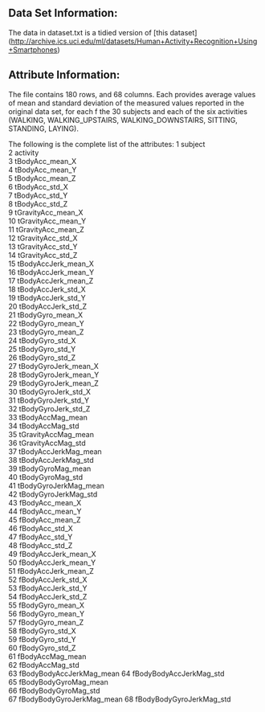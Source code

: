 ## Data Set Information:

The data in dataset.txt is a tidied version of [this dataset]
(http://archive.ics.uci.edu/ml/datasets/Human+Activity+Recognition+Using+Smartphones)

## Attribute Information:

The file contains 180 rows, and 68 columns. Each provides average values of mean and standard deviation of the measured values reported in the original data set, for each f the 30 subjects and each of the six activities (WALKING, WALKING_UPSTAIRS, WALKING_DOWNSTAIRS, SITTING, STANDING, LAYING).

The following is the complete list of the attributes:
 1 subject                   
 2 activity                
 3 tBodyAcc_mean_X         
 4 tBodyAcc_mean_Y           
 5 tBodyAcc_mean_Z           
 6 tBodyAcc_std_X           
 7 tBodyAcc_std_Y            
 8 tBodyAcc_std_Z            
 9 tGravityAcc_mean_X       
10 tGravityAcc_mean_Y        
11 tGravityAcc_mean_Z        
12 tGravityAcc_std_X        
13 tGravityAcc_std_Y         
14 tGravityAcc_std_Z         
15 tBodyAccJerk_mean_X      
16 tBodyAccJerk_mean_Y       
17 tBodyAccJerk_mean_Z       
18 tBodyAccJerk_std_X       
19 tBodyAccJerk_std_Y        
20 tBodyAccJerk_std_Z        
21 tBodyGyro_mean_X         
22 tBodyGyro_mean_Y          
23 tBodyGyro_mean_Z          
24 tBodyGyro_std_X          
25 tBodyGyro_std_Y           
26 tBodyGyro_std_Z           
27 tBodyGyroJerk_mean_X     
28 tBodyGyroJerk_mean_Y      
29 tBodyGyroJerk_mean_Z      
30 tBodyGyroJerk_std_X      
31 tBodyGyroJerk_std_Y       
32 tBodyGyroJerk_std_Z       
33 tBodyAccMag_mean         
34 tBodyAccMag_std           
35 tGravityAccMag_mean       
36 tGravityAccMag_std       
37 tBodyAccJerkMag_mean      
38 tBodyAccJerkMag_std       
39 tBodyGyroMag_mean        
40 tBodyGyroMag_std          
41 tBodyGyroJerkMag_mean     
42 tBodyGyroJerkMag_std     
43 fBodyAcc_mean_X           
44 fBodyAcc_mean_Y           
45 fBodyAcc_mean_Z          
46 fBodyAcc_std_X            
47 fBodyAcc_std_Y            
48 fBodyAcc_std_Z           
49 fBodyAccJerk_mean_X       
50 fBodyAccJerk_mean_Y       
51 fBodyAccJerk_mean_Z      
52 fBodyAccJerk_std_X        
53 fBodyAccJerk_std_Y        
54 fBodyAccJerk_std_Z       
55 fBodyGyro_mean_X          
56 fBodyGyro_mean_Y          
57 fBodyGyro_mean_Z         
58 fBodyGyro_std_X           
59 fBodyGyro_std_Y           
60 fBodyGyro_std_Z          
61 fBodyAccMag_mean          
62 fBodyAccMag_std           
63 fBodyBodyAccJerkMag_mean 
64 fBodyBodyAccJerkMag_std   
65 fBodyBodyGyroMag_mean     
66 fBodyBodyGyroMag_std     
67 fBodyBodyGyroJerkMag_mean 
68 fBodyBodyGyroJerkMag_std 